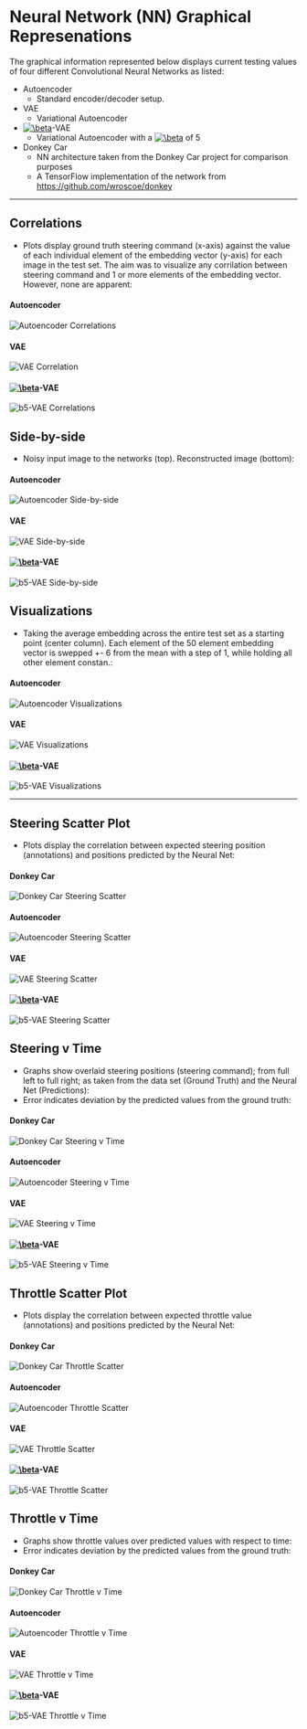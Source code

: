 # Neural Network (NN) Graphical Represenations

The graphical information represented below displays current testing values of four different Convolutional Neural Networks as listed:
- Autoencoder
  - Standard encoder/decoder setup.
- VAE
  - Variational Autoencoder
- <a href="https://www.codecogs.com/eqnedit.php?latex=\beta" target="_blank"><img src="https://latex.codecogs.com/gif.latex?\beta" title="\beta" /></a>-VAE
  - Variational Autoencoder with a <a href="https://www.codecogs.com/eqnedit.php?latex=\beta" target="_blank"><img src="https://latex.codecogs.com/gif.latex?\beta" title="\beta" /></a> of 5
- Donkey Car
  - NN architecture taken from the Donkey Car project for comparison purposes
  - A TensorFlow implementation of the network from https://github.com/wroscoe/donkey

---

## Correlations
- Plots display ground truth steering command (x-axis) against the value of each individual element of the embedding vector (y-axis) for each image in the test set. The aim was to visualize any corrilation between steering command and 1 or more elements of the embedding vector. However, none are apparent:
#### Autoencoder
![Autoencoder Correlations](https://github.com/tall-josh/fyp_diy_robo_car/blob/master/report/autoencoder/correlations.png)
#### VAE
![VAE Correlation](https://github.com/tall-josh/fyp_diy_robo_car/blob/master/report/vae/correlations.png)
#### <a href="https://www.codecogs.com/eqnedit.php?latex=\beta" target="_blank"><img src="https://latex.codecogs.com/gif.latex?\beta" title="\beta" /></a>-VAE
![b5-VAE Correlations](https://github.com/tall-josh/fyp_diy_robo_car/blob/master/report/vae/correlations.png)

## Side-by-side
- Noisy input image to the networks (top). Reconstructed image (bottom):
#### Autoencoder
![Autoencoder Side-by-side](https://github.com/tall-josh/fyp_diy_robo_car/blob/master/report/autoencoder/side_by_side.jpg)
#### VAE
![VAE Side-by-side](https://github.com/tall-josh/fyp_diy_robo_car/blob/master/report/vae/side_by_side.jpg)
#### <a href="https://www.codecogs.com/eqnedit.php?latex=\beta" target="_blank"><img src="https://latex.codecogs.com/gif.latex?\beta" title="\beta" /></a>-VAE
![b5-VAE Side-by-side](https://github.com/tall-josh/fyp_diy_robo_car/blob/master/report/beta_5_vae/side_by_side.jpg)

## Visualizations
- Taking the average embedding across the entire test set as a starting point (center column). Each element of the 50 element embedding vector is swepped +- 6 from the mean with a step of 1, while holding all other element constan.:
#### Autoencoder
![Autoencoder Visualizations](https://github.com/tall-josh/fyp_diy_robo_car/blob/master/report/autoencoder/auto_visualizations.png)
#### VAE
![VAE Visualizations](https://github.com/tall-josh/fyp_diy_robo_car/blob/master/report/beta_5_vae/vae_visualizations.png)
#### <a href="https://www.codecogs.com/eqnedit.php?latex=\beta" target="_blank"><img src="https://latex.codecogs.com/gif.latex?\beta" title="\beta" /></a>-VAE
![b5-VAE Visualizations](https://github.com/tall-josh/fyp_diy_robo_car/blob/master/report/vae/b5vae_visualizations.png)

---

## Steering Scatter Plot
- Plots display the correlation between expected steering position (annotations) and positions predicted by the Neural Net:
#### Donkey Car
![Donkey Car Steering Scatter](https://github.com/tall-josh/fyp_diy_robo_car/blob/master/report/donkey_car_tetsing/donkey_steeing_scatter.png)
#### Autoencoder
![Autoencoder Steering Scatter](https://github.com/tall-josh/fyp_diy_robo_car/blob/master/report/modular_steering/autoencoder/Steering_scatter.png)
#### VAE
![VAE Steering Scatter](https://github.com/tall-josh/fyp_diy_robo_car/blob/master/report/modular_steering/vae/Steering_scatter.png)
#### <a href="https://www.codecogs.com/eqnedit.php?latex=\beta" target="_blank"><img src="https://latex.codecogs.com/gif.latex?\beta" title="\beta" /></a>-VAE
![b5-VAE Steering Scatter](https://github.com/tall-josh/fyp_diy_robo_car/blob/master/report/modular_steering/beta_5_vae/Steering_scatter.png)

## Steering v Time
- Graphs show overlaid steering positions (steering command); from full left to full right; as taken from the data set (Ground Truth) and the Neural Net (Predictions):
- Error indicates deviation by the predicted values from the ground truth:
#### Donkey Car
![Donkey Car Steering v Time](https://github.com/tall-josh/fyp_diy_robo_car/blob/master/report/donkey_car_tetsing/donkey_steering_v_time.png)
#### Autoencoder
![Autoencoder Steering v Time](https://github.com/tall-josh/fyp_diy_robo_car/blob/master/report/modular_steering/autoencoder/Steering_v_time.png)
#### VAE
![VAE Steering v Time](https://github.com/tall-josh/fyp_diy_robo_car/blob/master/report/modular_steering/vae/Steering_v_time.png)
#### <a href="https://www.codecogs.com/eqnedit.php?latex=\beta" target="_blank"><img src="https://latex.codecogs.com/gif.latex?\beta" title="\beta" /></a>-VAE
![b5-VAE Steering v Time](https://github.com/tall-josh/fyp_diy_robo_car/blob/master/report/modular_steering/beta_5_vae/Steering_v_time.png)

## Throttle Scatter Plot
- Plots display the correlation between expected throttle value (annotations) and positions predicted by the Neural Net:
#### Donkey Car
![Donkey Car Throttle Scatter](https://github.com/tall-josh/fyp_diy_robo_car/blob/master/report/donkey_car_tetsing/donkey_throttle_scatter.png)
#### Autoencoder
![Autoencoder Throttle Scatter](https://github.com/tall-josh/fyp_diy_robo_car/blob/master/report/modular_throttle/autoencoder/Throttle_scatter.png)
#### VAE
![VAE Throttle Scatter](https://github.com/tall-josh/fyp_diy_robo_car/blob/master/report/modular_throttle/vae/Throttle_scatter.png)
#### <a href="https://www.codecogs.com/eqnedit.php?latex=\beta" target="_blank"><img src="https://latex.codecogs.com/gif.latex?\beta" title="\beta" /></a>-VAE
![b5-VAE Throttle Scatter](https://github.com/tall-josh/fyp_diy_robo_car/blob/master/report/modular_throttle/beta_5_vae/Throttle_scatter.png)

## Throttle v Time
- Graphs show throttle values over predicted values with respect to time:
- Error indicates deviation by the predicted values from the ground truth:
#### Donkey Car
![Donkey Car Throttle v Time](https://github.com/tall-josh/fyp_diy_robo_car/blob/master/report/donkey_car_tetsing/donkey_throttle_v_time.png)
#### Autoencoder
![Autoencoder Throttle v Time](https://github.com/tall-josh/fyp_diy_robo_car/blob/master/report/modular_throttle/autoencoder/Throttle_v_time.png)
#### VAE
![VAE Throttle v Time](https://github.com/tall-josh/fyp_diy_robo_car/blob/master/report/modular_throttle/vae/Throttle_v_time.png)
#### <a href="https://www.codecogs.com/eqnedit.php?latex=\beta" target="_blank"><img src="https://latex.codecogs.com/gif.latex?\beta" title="\beta" /></a>-VAE
![b5-VAE Throttle v Time](https://github.com/tall-josh/fyp_diy_robo_car/blob/master/report/modular_throttle/beta_5_vae/Throttle_v_time.png)
